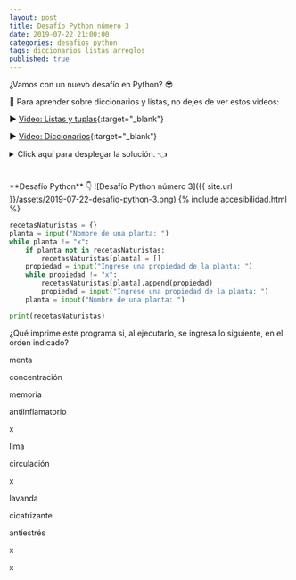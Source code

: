 ```yaml
---
layout: post
title: Desafío Python número 3
date: 2019-07-22 21:00:00
categories: desafios python
tags: diccionarios listas arreglos
published: true
---
```


¿Vamos con un nuevo desafío en Python? 😎

🎥 Para aprender sobre diccionarios y listas, no dejes de ver estos videos:

▶️ [Video: Listas y tuplas](https:://www.youtube.com/watch?v=TEHBEGj1MSU){:target="_blank"}

▶️ [Video: Diccionarios](https://www.youtube.com/watch?v=ymaBXPjiaPY){:target="_blank"}


<details><summary>Click aquí para desplegar la solución. 👈</summary>
<br />Imprime el siguiente diccionario: {'menta': ['concentración', 'memoria', 'antiinflamatorio'], 'lima': ['crirculación'], 'lavanda': ['cicatriznante', 'antiestrés']}  
<br />✏️ Explicación: este algoritmo guarda datos en un diccionario donde las claves son nombres de plantas (tipo string) y los valores son listas que contienen propiedades de cada planta (elementos de las listas: de tipo string). Para evitar sobreescribir una lista si se ingresa una planta ya existente en el diccionario, se verifica previamente que la clave no exista en él, con el operador in.
<div markdown="1">💻 [Código ejecutable](https://jdoodle.com/a/3pVL){:target="_blank"}
  </div>
{% include codeEditor.html id="3pVL?stdin=0&arg=0&rw=1" %}  
<br />
<div markdown="1">![Solución al desafío]({{ site.url }}/assets/2019-07-22-desafio-python-3-solucion.png)
  </div></details>

<br />
<br />
**Desafío Python** 👇
![Desafío Python número 3]({{ site.url }}/assets/2019-07-22-desafio-python-3.png)
{% include accesibilidad.html %}

```python
recetasNaturistas = {}
planta = input("Nombre de una planta: ")
while planta != "x":
    if planta not in recetasNaturistas:
        recetasNaturistas[planta] = []
    propiedad = input("Ingrese una propiedad de la planta: ")
    while propiedad != "x":
        recetasNaturistas[planta].append(propiedad)
        propiedad = input("Ingrese una propiedad de la planta: ")
    planta = input("Nombre de una planta: ")

print(recetasNaturistas)
```

¿Qué imprime este programa si, al ejecutarlo, se ingresa lo siguiente, en el orden indicado?

menta

concentración

memoria

antiinflamatorio

x

lima

circulación

x

lavanda

cicatrizante

antiestrés

x

x
</div></details>
